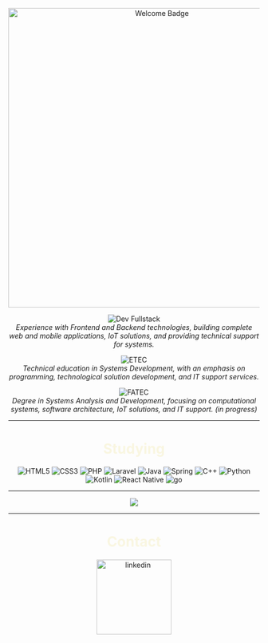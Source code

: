 <p align="center">
  <img src="https://img.shields.io/badge/Welcome%20to%20my%20Portfolio-2E294E?style=for-the-badge&logo=Jinja&logoColor=white&color=2E294E" alt="Welcome Badge" width="600">
</p>

<p align="center">
  <img src="https://img.shields.io/badge/-Dev%20Fullstack-BEE7E8?style=for-the-badge&logo=code&logoColor=black" alt="Dev Fullstack">
  <br>
  <em>Experience with Frontend and Backend technologies, building complete web and mobile applications, IoT solutions, and providing technical support for systems.</em>
</p>

<p align="center">
  <img src="https://img.shields.io/badge/-ETEC%20Zona%20Leste-2E294E?style=for-the-badge&logo=school&logoColor=black" alt="ETEC">
  <br>
  <em>Technical education in Systems Development, with an emphasis on programming, technological solution development, and IT support services.</em>
</p>

<p align="center">
  <img src="https://img.shields.io/badge/-FATEC%20Zona%20Leste-BEE7E8?style=for-the-badge&logo=graduation-cap&logoColor=white" alt="FATEC">
  <br>
  <em>Degree in Systems Analysis and Development, focusing on computational systems, software architecture, IoT solutions, and IT support. (in progress)</em>
</p>


---

<p>
  <h1 align="center" style="color: #f9f6e1;">Studying</h1>
<p align="center">
  <img src="https://img.shields.io/badge/html5%20-%23E34F26.svg?&style=for-the-badge&logo=html5&logoColor=BEE7E8&color=2E294E" alt="HTML5"/>
  <img src="https://img.shields.io/badge/css3%20-%231572B6.svg?&style=for-the-badge&logo=css3&logoColor=BEE7E8&color=2E294E" alt="CSS3"/>
  <img src="https://img.shields.io/badge/php-%23777BB4.svg?&style=for-the-badge&logo=php&logoColor=BEE7E8&color=2E294E" alt="PHP"/>
  <img src="https://img.shields.io/badge/laravel%20-%23FF2D20.svg?&style=for-the-badge&logo=laravel&logoColor=BEE7E8&color=2E294E" alt="Laravel"/>
  <img src="https://img.shields.io/badge/java-%23ED8B00.svg?&style=for-the-badge&logo=openjdk&logoColor=BEE7E8&color=2E294E" alt="Java"/>
  <img src="https://img.shields.io/badge/Spring%20-%23FF2D20.svg?&style=for-the-badge&logo=Spring&logoColor=BEE7E8&color=2E294E" alt="Spring"/>
  <img src="https://img.shields.io/badge/c++%20-%2300599C.svg?&style=for-the-badge&logo=c%2B%2B&logoColor=BEE7E8&color=2E294E" alt="C++"/>
  <img src="https://img.shields.io/badge/python%20-%2314354C.svg?&style=for-the-badge&logo=python&logoColor=BEE7E8&color=2E294E" alt="Python"/>
  <img src="https://img.shields.io/badge/kotlin-%230095D5.svg?&style=for-the-badge&logo=kotlin&logoColor=BEE7E8&color=2E294E" alt="Kotlin"/>
  <img src="https://img.shields.io/badge/react_native%20-%2320232a.svg?&style=for-the-badge&logo=react&logoColor=BEE7E8&color=2E294E" alt="React Native"/>
  <img src="https://img.shields.io/badge/Go%20-%23FF2D20.svg?&style=for-the-badge&logo=go&logoColor=BEE7E8&color=2E294E" alt="go"/>
</p>

---

<p align="center">
  <img src="https://github-readme-stats.vercel.app/api?username=RLC02&show_icons=true&theme=graywhite&bg_color=2E294E&title_color=BEE7E8&icon_color=BEE7E8&border_color=BEE7E8&text_color=BEE7E8"/>
</p>
<p>

---
  
</p>
  <h1 align="center" style="color: #f9f6e1;">Contact</h1>
<p align="center">
 <a href="https://www.linkedin.com/in/ricardo-luquetti-codo-835a5125b"><img src="https://img.shields.io/badge/linkedin%20-%23FF2D20.svg?&style=for-the-badge&logo=linkedin&logoColor=2A2D34&color=2E294E" width="150" alt="linkedin"/></a>
</p>

